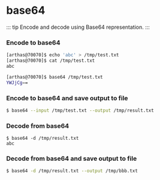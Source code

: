 # base64

::: tip
Encode and decode using Base64 representation.
:::

### Encode to base64

```bash
[arthas@70070]$ echo 'abc' > /tmp/test.txt
[arthas@70070]$ cat /tmp/test.txt
abc

[arthas@70070]$ base64 /tmp/test.txt
YWJjCg==
```

### Encode to base64 and save output to file

```bash
$ base64 --input /tmp/test.txt --output /tmp/result.txt
```

### Decode from base64

```
$ base64 -d /tmp/result.txt
abc
```

### Decode from base64 and save output to file

```bash
$ base64 -d /tmp/result.txt --output /tmp/bbb.txt
```
